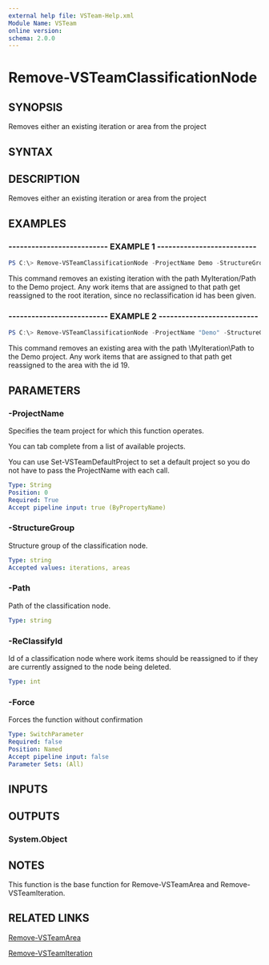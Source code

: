 ```yaml
---
external help file: VSTeam-Help.xml
Module Name: VSTeam
online version:
schema: 2.0.0
---
```


# Remove-VSTeamClassificationNode

## SYNOPSIS


Removes either an existing iteration or area from the project

## SYNTAX

## DESCRIPTION


Removes either an existing iteration or area from the project

## EXAMPLES

### -------------------------- EXAMPLE 1 --------------------------

```PowerShell
PS C:\> Remove-VSTeamClassificationNode -ProjectName Demo -StructureGroup "iterations" -Path "\MyIteration\Path"
```

This command removes an existing iteration with the path MyIteration/Path to the Demo project. Any work items that are assigned to that path get reassigned to the root iteration, since no reclassification id has been given.

### -------------------------- EXAMPLE 2 --------------------------

```PowerShell
PS C:\> Remove-VSTeamClassificationNode -ProjectName "Demo" -StructureGroup "areas" -Path "\MyIteration\Path" -ReClassifyId 19
```

This command removes an existing area with the path \MyIteration\Path to the Demo project. Any work items that are assigned to that path get reassigned to the area with the id 19.

## PARAMETERS

### -ProjectName

Specifies the team project for which this function operates.

You can tab complete from a list of available projects.

You can use Set-VSTeamDefaultProject to set a default project so
you do not have to pass the ProjectName with each call.

```yaml
Type: String
Position: 0
Required: True
Accept pipeline input: true (ByPropertyName)
```

### -StructureGroup

Structure group of the classification node.

```yaml
Type: string
Accepted values: iterations, areas
```

### -Path

Path of the classification node.

```yaml
Type: string
```

### -ReClassifyId

Id of a classification node where work items should be reassigned to if they are currently assigned to the node being deleted.

```yaml
Type: int
```

### -Force

Forces the function without confirmation

```yaml
Type: SwitchParameter
Required: false
Position: Named
Accept pipeline input: false
Parameter Sets: (All)
```

## INPUTS

## OUTPUTS

### System.Object

## NOTES

This function is the base function for Remove-VSTeamArea and Remove-VSTeamIteration.

## RELATED LINKS

[Remove-VSTeamArea](Remove-VSTeamArea.md)

[Remove-VSTeamIteration](Remove-VSTeamIteration.md)

